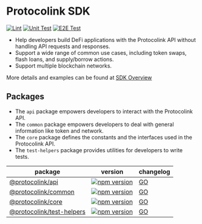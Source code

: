 # Protocolink SDK

[![Lint](https://github.com/dinngo/protocolink-js-sdk/actions/workflows/lint.yml/badge.svg)](https://github.com/dinngo/protocolink-js-sdk/actions/workflows/lint.yml)
[![Unit Test](https://github.com/dinngo/protocolink-js-sdk/actions/workflows/unit-test.yml/badge.svg)](https://github.com/dinngo/protocolink-js-sdk/actions/workflows/unit-test.yml)
[![E2E Test](https://github.com/dinngo/protocolink-js-sdk/actions/workflows/e2e-test.yml/badge.svg)](https://github.com/dinngo/protocolink-js-sdk/actions/workflows/e2e-test.yml)

- Help developers build DeFi applications with the Protocolink API without handling API requests and responses.
- Support a wide range of common use cases, including token swaps, flash loans, and supply/borrow actions.
- Support multiple blockchain networks.

More details and examples can be found at [SDK Overview](https://docs.protocolink.com/integrate-js-sdk/overview)

## Packages

- The `api` package empowers developers to interact with the Protocolink API.
- The `common` package empowers developers to deal with general information like token and network.
- The `core` package defines the constants and the interfaces used in the Protocolink API.
- The `test-helpers` package provides utilities for developers to write tests.

| package                                                      | version                                                                                                                             | changelog                                |
| ------------------------------------------------------------ | ----------------------------------------------------------------------------------------------------------------------------------- | ---------------------------------------- |
| [@protocolink/api](packages/api/README.md)                   | [![npm version](https://badge.fury.io/js/@protocolink%2Fapi.svg)](https://www.npmjs.com/package/@protocolink/api)                   | [GO](packages/api/CHANGELOG.md)          |
| [@protocolink/common](packages/common/README.md)             | [![npm version](https://badge.fury.io/js/@protocolink%2Fcommon.svg)](https://www.npmjs.com/package/@protocolink/common)             | [GO](packages/common/CHANGELOG.md)       |
| [@protocolink/core](packages/core/README.md)                 | [![npm version](https://badge.fury.io/js/@protocolink%2Fcore.svg)](https://www.npmjs.com/package/@protocolink/core)                 | [GO](packages/core/CHANGELOG.md)         |
| [@protocolink/test-helpers](packages/test-helpers/README.md) | [![npm version](https://badge.fury.io/js/@protocolink%2Ftest-helpers.svg)](https://www.npmjs.com/package/@protocolink/test-helpers) | [GO](packages/test-helpers/CHANGELOG.md) |
